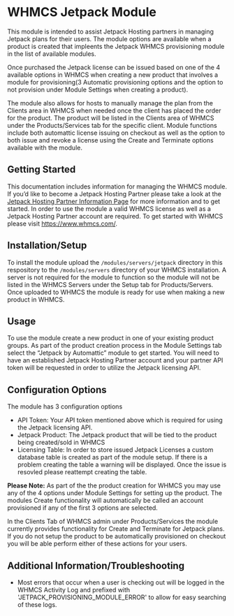 # WHMCS Jetpack Module

This module is intended to assist Jetpack Hosting partners in managing Jetpack plans for their users. The module options are available when a product is created that impleents the Jetpack WHMCS provisioning module in the list of available modules.

Once purchased the Jetpack license can be issued based on one of the 4 available options in WHMCS when creating a new product that involves a module for provisioning(3 Automatic provisioning options and the option to not provision under Module Settings when creating a product).

The module also allows for hosts to manually manage the plan from the Clients area in WHMCS when needed once the client has placed the order for the product. The product will be listed in the Clients area of WHMCS under the Products/Services tab for the specific client. Module functions include both automattic license issuing on checkout as well as the option to both issue and revoke a license using the Create and Terminate options available with the module.

## Getting Started

This documentation includes information for managing the WHMCS module.  If you’d like to become a Jetpack Hosting Partner please take a look at the [Jetpack Hosting Partner Information Page](https://jetpack.com/for/hosts/) for more information and to get started. In order to use the module a valid WHMCS license as well as a Jetpack Hosting Partner account are required. To get started with WHMCS please visit https://www.whmcs.com/.

## Installation/Setup

To install the module upload the `/modules/servers/jetpack` directory in this respository to the `/modules/servers` directory of your WHMCS installation. A server is not required for the module to function so the module will not be listed in the WHMCS Servers under the Setup tab for Products/Servers. Once uploaded to WHMCS the module is ready for use when making a new product in WHMCS.

## Usage

To use the module create a new product in one of your existing product groups. As part of the product creation process in the Module Settings tab select the “Jetpack by Automattic” module to get started. You will need to have an established Jetpack Hosting Partner account and your partner API token will be requested in order to utilize the Jetpack licensing API.

## Configuration Options
The module has 3 configuration options
- API Token: Your API token mentioned above which is required for using the Jetpack licensing API.
- Jetpack Product: The Jetpack product that will be tied to the product being created/sold in WHMCS
- Licensing Table: In order to store issued Jetpack Licenses a custom database table is created as part of the module setup. If there is a problem creating the table a warning will be displayed. Once the issue is resovled please reattempt creating the table.


**Please Note:**
As part of the the product creation for WHMCS you may use any of the 4 options under Module Settings for setting up the product. The modules Create functionality will automatically be called an account provisioned if any of the first 3 options are selected.

In the Clients Tab of WHMCS admin under Products/Services the module currently provides functionality for Create and Terminate for Jetpack plans. If you do not setup the product to be automatically provisioned on checkout you will be able perform either of these actions for your users.

## Additional Information/Troubleshooting

- Most errors that occur when a user is checking out will be logged in the WHMCS Activity Log and prefixed with 'JETPACK_PROVISIONING_MODULE_ERROR' to allow for easy searching of these logs.

